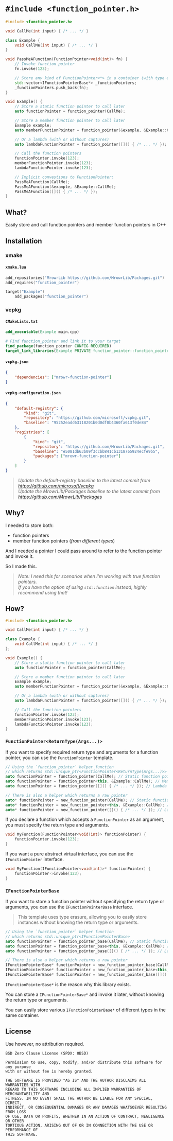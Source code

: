 # `#include <function_pointer.h>`

```cpp
#include <function_pointer.h>

void CallMe(int input) { /* ... */ }

class Example {
    void CallMe(int input) { /* ... */ }    
}

void PassMeAFunction(FunctionPointer<void(int)> fn) {
    // Invoke function pointer
    fn.invoke(123);

    // Store any kind of FunctionPointer<*> in a container (with type erasure)
    std::vector<IFunctionPointerBase*> _functionPointers;
    _functionPointers.push_back(fn);
}

void Example() {
    // Store a static function pointer to call later
    auto functionPointer = function_pointer(CallMe);

    // Store a member function pointer to call later
    Example example;
    auto memberFunctionPointer = function_pointer(&example, &Example::CallMe);

    // Or a lambda (with or without captures)
    auto lambdaFunctionPointer = function_pointer([]() { /* ... */ });

    // Call the function pointers
    functionPointer.invoke(123);
    memberFunctionPointer.invoke(123);
    lambdaFunctionPointer.invoke(123);

    // Implicit convestions to FunctionPointer:
    PassMeAFunction(CallMe);
    PassMeAFunction(&example, &Example::CallMe);
    PassMeAFunction([]() { /* ... */ });
}
```

## What?

Easily store and call function pointers and member function pointers in C++

## Installation

### xmake

#### `xmake.lua`

```lua
add_repositories("MrowrLib https://github.com/MrowrLib/Packages.git")
add_requires("function_pointer")

target("Example")
    add_packages("function_pointer")
```

### vcpkg

#### `CMakeLists.txt`

```cmake
add_executable(Example main.cpp)

# Find function_pointer and link it to your target
find_package(function_pointer CONFIG REQUIRED)
target_link_libraries(Example PRIVATE function_pointer::function_pointer)
```

#### `vcpkg.json`

```json
{
    "dependencies": ["mrowr-function-pointer"]
}
```

#### `vcpkg-configuration.json`

```json
{
    "default-registry": {
        "kind": "git",
        "repository": "https://github.com/microsoft/vcpkg.git",
        "baseline": "95252eadd63118201b0d0df0b4360fa613f0de84"
    },
    "registries": [
        {
            "kind": "git",
            "repository": "https://github.com/MrowrLib/Packages.git",
            "baseline": "e5081db63b09f3ccbb841cb1318765924ecfe9b5",
            "packages": ["mrowr-function-pointer"]
        }
    ]
}
```

> _Update the default-registry baseline to the latest commit from https://github.com/microsoft/vcpkg_  
> _Update the MrowrLib/Packages baseline to the latest commit from https://github.com/MrowrLib/Packages_

## Why?

I needed to store both:
- function pointers
- member function pointers (_from different types_)

And I needed a pointer I could pass around to refer to the function pointer and invoke it.

So I made this.

> _Note: I need this for scenarios when I'm working with true function pointers._  
> _If you have the option of using `std::function` instead, highly recommend using that!_

## How?

```cpp
#include <function_pointer.h>

void CallMe(int input) { /* ... */ }

class Example {
    void CallMe(int input) { /* ... */ }    
};

void Example() {
    // Store a static function pointer to call later
    auto functionPointer = function_pointer(CallMe);

    // Store a member function pointer to call later
    Example example;
    auto memberFunctionPointer = function_pointer(&example, &Example::CallMe);

    // Or a lambda (with or without captures)
    auto lambdaFunctionPointer = function_pointer([]() { /* ... */ });

    // Call the function pointers
    functionPointer.invoke(123);
    memberFunctionPointer.invoke(123);
    lambdaFunctionPointer.invoke(123);
}
```

### `FunctionPointer<ReturnType(Args...)>`

If you want to specify required return type and arguments for a function pointer, you can use the `FunctionPointer` template.

```cpp
// Using the `function_pointer` helper function
// which returns std::unique_ptr<FunctionPointer<ReturnType(Args...)>>
auto functionPointer = function_pointer(CallMe); // Static function pointer
auto functionPointer = function_pointer<this, &Example::CallMe); // Member function pointer
auto functionPointer = function_pointer([]() { /* ... */ }); // Lambda or std::function

// There is also a helper which returns a raw pointer
auto* functionPointer = new_function_pointer(CallMe); // Static function pointer
auto* functionPointer = new_function_pointer<this, &Example::CallMe); // Member function pointer
auto* functionPointer = new_function_pointer([]() { /* ... */ }); // Lambda or std::function
```

If you declare a function which accepts a `FunctionPointer` as an argument, you must specify the return type and arguments.

```cpp
void MyFunction(FunctionPointer<void(int)> functionPointer) {
    functionPointer.invoke(123);
}
```

If you want a pure abstract virtual interface, you can use the `IFunctionPointer` interface.

```cpp
void MyFunction(IFunctionPointer<void(int)>* functionPointer) {
    functionPointer->invoke(123);
}
```

### `IFunctionPointerBase`

If you want to store a function pointer without specifying the return type or arguments, you can use the `IFunctionPointerBase` interface.

> This template uses type erasure, allowing you to easily store instances without knowing the return type or arguments.

```cpp
// Using the `function_pointer` helper function
// which returns std::unique_ptr<IFunctionPointerBase>
auto functionPointer = function_pointer_base(CallMe); // Static function pointer
auto functionPointer = function_pointer_base<this, &Example::CallMe); // Member function pointer
auto functionPointer = function_pointer_base([]() { /* ... */ }); // Lambda or std::function

// There is also a helper which returns a raw pointer
IFunctionPointerBase* functionPointer = new_function_pointer_base(CallMe); // Static function pointer
IFunctionPointerBase* functionPointer = new_function_pointer_base<this, &Example::CallMe); // Member function pointer
IFunctionPointerBase* functionPointer = new_function_pointer_base([]() { /* ... */ }); // Lambda or std::function
```

`IFunctionPointerBase*` is the reason why this library exists.

You can store a `IFunctionPointerBase*` and invoke it later, without knowing the return type or arguments.

You can easily store various `IFunctionPointerBase*` of different types in the same container.

## License

Use however, no attribution required.

```
BSD Zero Clause License (SPDX: 0BSD)

Permission to use, copy, modify, and/or distribute this software for any purpose
with or without fee is hereby granted.

THE SOFTWARE IS PROVIDED "AS IS" AND THE AUTHOR DISCLAIMS ALL WARRANTIES WITH
REGARD TO THIS SOFTWARE INCLUDING ALL IMPLIED WARRANTIES OF MERCHANTABILITY AND
FITNESS. IN NO EVENT SHALL THE AUTHOR BE LIABLE FOR ANY SPECIAL, DIRECT,
INDIRECT, OR CONSEQUENTIAL DAMAGES OR ANY DAMAGES WHATSOEVER RESULTING FROM LOSS
OF USE, DATA OR PROFITS, WHETHER IN AN ACTION OF CONTRACT, NEGLIGENCE OR OTHER
TORTIOUS ACTION, ARISING OUT OF OR IN CONNECTION WITH THE USE OR PERFORMANCE OF
THIS SOFTWARE.
```
